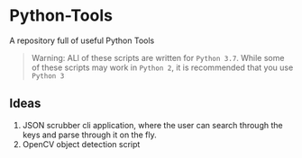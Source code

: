# Python-Tools
A repository full of useful Python Tools
> Warning: ALl of these scripts are written for `Python 3.7`. While some of these scripts may work in `Python 2`, it is recommended that you use `Python 3`

## Ideas
1. JSON scrubber cli application, where the user can search through the keys and parse through it on the fly.
2. OpenCV object detection script
